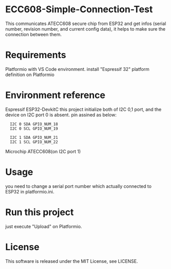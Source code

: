 # ECC608-Simple-Connection-Test

This communicates ATECC608 secure chip from ESP32 and get infos (serial number, revision number, and current config data),
it helps to make sure the connection between them.

# Requirements

  Platformio with VS Code environment.
  install "Espressif 32" platform definition on Platformio

# Environment reference
  
  Espressif ESP32-DevkitC
  this project initialize both of I2C 0,1 port, and the device on I2C port 0 is absent.
  pin assined as below:


      I2C 0 SDA GPIO_NUM_18
      I2C 0 SCL GPIO_NUM_19

      I2C 1 SDA GPIO_NUM_21
      I2C 1 SCL GPIO_NUM_22
          
  Microchip ATECC608(on I2C port 1)

# Usage

you need to change a serial port number which actually connected to ESP32 in platformio.ini.

# Run this project

just execute "Upload" on Platformio. 

# License

This software is released under the MIT License, see LICENSE.

